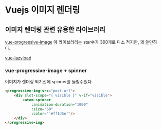 # Vuejs 이미지 렌더링

## 이미지 렌더링 관련 유용한 라이브러리 

[vue-progressive-image](https://github.com/MatteoGabriele/vue-progressive-image)
 이 라이브러리는 star수가 390개로 다소 적지만, 꽤 쓸만하다. 

 [vue-lazyload](https://github.com/hilongjw/vue-lazyload)

### vue-progressive-image + spinner

이미지가 렌더링 되기전에 spinner를 돌릴수있다.

```html
<progressive-img:src="post.url">
    <div slot-scope="{ visible }" v-if="visible">
        <atom-spinner
            :animation-duration="1000"
            :size="60"
            :color="'#ff1d5e'"/>
    </div>
</progressive-img>
```
